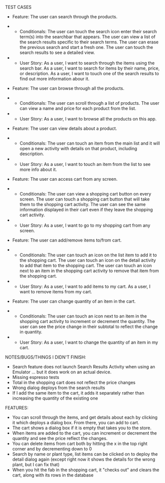 TEST CASES

- Feature: The user can search through the products.
- - Conditionals:
The user can touch the search icon enter their search term(s) into the searchbar that appears.
The user can view a list of the search results specific to their search terms.
The user can erase the previous search and start a fresh one.
The user can touch the search results to see a detailed view.

- - User Story:
As a user, I want to search through the items using the search bar.
As a user, I want to search for items by their name, price, or description.
As a user, I want to touch one of the search results to find out more information abour it.


- Feature: The user can browse through all the products. 
- - Conditionals: 
The user can scroll through a list of products.
The user can view a name and price for each product from the list.
- - User Story:
As a user, I want to browse all the products on this app.


- Feature: The user can view details about a product.
- - Conditionals:
The user can touch an item from the main list and it will open a new activity with details on that product, including description.
- - User Story:
As a user, I want to touch an item from the list to see more info about it.


- Feature: The user can access cart from any screen.
- - Conditionals: 
The user can view a shopping cart button on every screen.
The user can touch a shopping cart button that will take them to the shopping cart activity.
The user can see the same information displayed in their cart even if they leave the shopping cart activity.
- - User Story: 
As a user, I want to go to my shopping cart from any screen.


- Feature: The user can add/remove items to/from  cart.
- - Conditionals:
The user can touch an icon on the list item to add it to the shopping cart.
The user can touch an icon on the detail activity to add that item to the shopping cart.
The user can touch an icon next to an item in the shopping cart activity to remove that item from the shopping cart.
- - User Story:
As a user, I want to add items to my cart.
As a user, I want to remove items from my cart.


- Feature: The user can change quantity of an item in the cart.
- - Conditionals:
The user can touch an icon next to an item in the shopping cart activity to increment or decrement the quantity.
The user can see the price change in their subtotal to reflect the change in quantity.
- - User Story:
As a user, I want to change the quantity of an item in my cart.



NOTES/BUGS/THINGS I DIDN'T FINISH:
- Search feature does not launch Search Results Activity when using an Emulator ... but it does work on an actual device.
- Missing espresso tests
- Total in the shopping cart does not reflect the price changes
- Wrong dialog deploys from the search results
- If I add the same item to the cart, it adds it separately rather than increasing the quantity of the existing one



FEATURES:
- You can scroll through the items, and get details about each by clicking it which deploys a dialog box. From there, you can add to cart.
- The cart shows a dialog box if it is empty that takes you to the store.
- When items are added to the cart, you can increment or decrement the quantity and see the price reflect the changes.
- You can delete items from cart both by hitting the x in the top right corner and by decrementing down to 0
- Search by name or plant type, list items can be clicked on to deploy the detail dialog again (except right now it shows the details for the wrong plant, but I can fix that)
- When you hit the fab in the shopping cart, it "checks out" and clears the cart, along with its rows in the database
